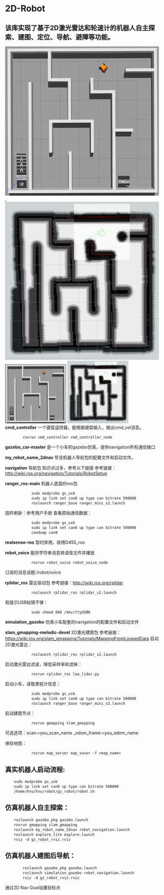 # 2D-Robot
## 该库实现了基于2D激光雷达和轮速计的机器人自主探索、建图、定位、导航、避障等功能。
![机器人仿真场景](机器人仿真场景.png),![仿真机器人导航过程](仿真机器人导航.png)
<img src="机器人仿真场景.png" width="200">
<img src="仿真机器人导航.png" width="200">
**cmd_controller**
	一个键盘遥控器，能根据键盘输入，输出cmd_vel消息。
```
        rosrun cmd_controller cmd_controller_node
```
    
**gazebo_car-master**
	是一个小车的gazebo仿真，提供navigation所有通信接口

**my_robot_name_2dnav**
	导览机器人导航包的配置文件和启动文件。

**navigation**
	导航包
	知识点过多，参考以下链接
        参考链接：http://wiki.ros.org/navigation/Tutorials/RobotSetup

**ranger_ros-main**
	机器人底盘的ros包
```
            sudo modprobe gs_usb
            sudo ip link set can0 up type can bitrate 500000
            roslaunch ranger_base ranger_mini_v2.launch
```
固件刷新：参考用户手册
查看原始通信数据：
```
            sudo modprobe gs_usb
            sudo ip link set can0 up type can bitrate 500000
            candump can0
```
    
**realsense-ros**
    暂时弃用，改用D455_ros

**robot_voice**
	能将字符串消息转语音文件并播放
```
            rosrun robot_voice robot_voice_node
```
订阅的消息话题:/robot/voice

**rplidar_ros**
	雷达驱动包
        参考链接：http://wiki.ros.org/rplidar
```
            roslaunch rplidar_ros rplidar_s2.launch
```
若提示USB权限不够：
```
            sudo chmod 666 /dev/ttyUSB0
```
    
**simulation_gazebo**
    仿真小车配套的navigation的配置文件和启动文件

**slam_gmapping-melodic-devel**
2D激光建图包
参考链接：https://wiki.ros.org/slam_gmapping/Tutorials/MappingFromLoggedData
启动2D激光雷达：
```
            roslaunch rplidar_ros rplidar_s2.launch
```
启动激光雷达滤波，降低采样率和滤掉：
```
            rosrun rplidar_ros low_lidar.py
```
启动小车，读取里程计信息：
```
            sudo modprobe gs_usb
            sudo ip link set can0 up type can bitrate 500000
            roslaunch ranger_base ranger_mini_v2.launch
```
启动建图节点：
```
            rosrun gmapping slam_gmapping
```
可选选项：scan:=you_scan_name _odom_frame:=you_odom_name

保存地图：
```
            rosrun map_server map_saver -f <map_name>
```


## 真实机器人启动流程:
```
    sudo modprobe gs_usb
    sudo ip link set can0 up type can bitrate 500000
    /home/hnu/hnu/robot/gz_robot/robot.sh
```
        
## 仿真机器人自主探索：
```
	roslaunch gazebo_pkg gazebo.launch
	rosrun gmapping slam_gmapping
	roslaunch my_robot_name_2dnav robot_navigation.launch
	roslaunch explore_lite explore.launch
	rviz -d gz_robot_rviz.rviz
```

## 仿真机器人建图后导航：
```
        roslaunch gazebo_pkg gazebo.launch
        roslaunch simulation_gazebo robot_navigation.launch
        rviz -d gz_robot_rviz.rviz
```
通过2D Nav Goal设置目标点
